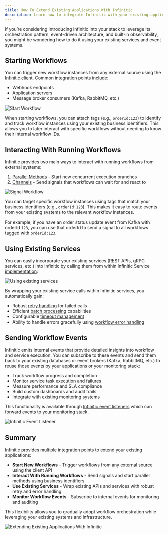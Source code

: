 ```yaml
---
title: How To Extend Existing Applications With Infinitic
description: Learn how to integrate Infinitic with your existing applications, services and event systems. Discover strategies for extending your architecture with workflow orchestration, event handling, and observability while preserving your current infrastructure.
---
```


If you’re considering introducing Infinitic into your stack to leverage its orchestration pattern, event-driven architecture, and built-in observability, you might be wondering how 
to do it using your existing services and event systems.

## Starting Workflows

You can trigger new workflow instances from any external source using the [Infinitic client](/docs/clients/start-workflow). Common integration points include:
- Webhook endpoints
- Application servers
- Message broker consumers (Kafka, RabbitMQ, etc.)

![Start Workflow](/img/existing-start-workflow.png)

When starting workflows, you can attach tags (e.g., `orderId:123`) to identify and track workflow instances using your existing business identifiers. This allows you to later interact with specific workflows without needing to know their internal workflow IDs.

## Interacting With Running Workflows

Infinitic provides two main ways to interact with running workflows from external systems:

1. [Parallel Methods](/docs/workflows/parallel#parallel-methods) - Start new concurrent execution branches
2. [Channels](/docs/workflows/signals) - Send signals that workflows can wait for and react to

![Signal Workflow](/img/existing-signal-workflow.png)

You can target specific workflow instances using tags that match your business identifiers (e.g., `orderId:123`). This makes it easy to route events from your existing systems to the relevant workflow instances.

For example, if you have an order status update event from Kafka with orderId `123`, you can use that orderId to send a signal to all workflows tagged with `orderId:123`.

## Using Existing Services

You can easily incorporate your existing services (REST APIs, gRPC services, etc.) into Infinitic by calling them from within Infinitic Service [implementation](/docs/services/implementation#using-apis):

![Using existing services](/img/existing-services.png)

By wrapping your existing service calls within Infinitic services, you automatically gain:
- Robust [retry handling](/docs/services/deployment#retry-policy) for failed calls
- Efficient [batch processing](/docs/services/deployment#batching) capabilities 
- Configurable [timeout management](/docs/services/deployment#execution-timeout)
- Ability to handle errors gracefully using [workflow error handling](/docs/workflows/errors#try-catch-in-workflows)

## Sending Workflow Events

Infinitic emits internal events that provide detailed insights into workflow and service execution. You can subscribe to these events and send them back to your existing databases or event brokers (Kafka, RabbitMQ, etc.) to reuse those events by your applications or your monitoring stack:

- Track workflow progress and completion
- Monitor service task execution and failures 
- Measure performance and SLA compliance
- Build custom dashboards and audit trails
- Integrate with existing monitoring systems

This functionality is available through [Infinitic event listeners](/docs/events/creation) which can forward events to your monitoring stack.

![Infinitic Event Listener](/img/existing-event-listener.png)

## Summary

Infinitic provides multiple integration points to extend your existing applications:

- **Start New Workflows** - Trigger workflows from any external source using the client API
- **Interact With Running Workflows** - Send signals and start parallel methods using business identifiers
- **Use Existing Services** - Wrap existing APIs and services with robust retry and error handling
- **Monitor Workflow Events** - Subscribe to internal events for monitoring and auditing

This flexibility allows you to gradually adopt workflow orchestration while leveraging your existing systems and infrastructure.

![Extending Existing Applications With Infinitic](/img/existing-all.png)

